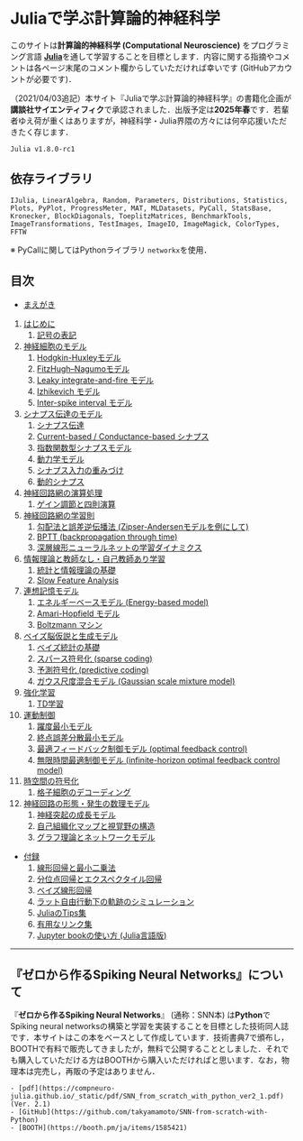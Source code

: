 # Juliaで学ぶ計算論的神経科学

このサイトは**計算論的神経科学 (Computational Neuroscience)** をプログラミング言語 [**Julia**](https://julialang.org/)を通して学習することを目標とします．内容に関する指摘やコメントは各ページ末尾のコメント欄からしていただければ幸いです (GitHubアカウントが必要です)．

（2021/04/03追記）本サイト『Juliaで学ぶ計算論的神経科学』の書籍化企画が**講談社サイエンティフィク**で承認されました．出版予定は**2025年春**です．若輩者ゆえ荷が重くはありますが，神経科学・Julia界隈の方々には何卒応援いただきたく存じます．

```{admonition} 記事で使用しているJuliaのバージョン
Julia v1.8.0-rc1
```

## 依存ライブラリ
`IJulia, LinearAlgebra, Random, Parameters, Distributions, Statistics, Plots, PyPlot, ProgressMeter, MAT, MLDatasets, PyCall, StatsBase, Kronecker, BlockDiagonals, ToeplitzMatrices, BenchmarkTools, ImageTransformations, TestImages, ImageIO, ImageMagick, ColorTypes, FFTW`

※ PyCallに関してはPythonライブラリ `networkx`を使用．

## 目次
- [まえがき](https://compneuro-julia.github.io/intro.html)

1. [はじめに](https://compneuro-julia.github.io/introduction/intro.html)
	1. [記号の表記](https://compneuro-julia.github.io/introduction/notation.html)
1. [神経細胞のモデル](https://compneuro-julia.github.io/neuron-model/intro.html)
	1. [Hodgkin-Huxleyモデル](https://compneuro-julia.github.io/neuron-model/hodgkin-huxley.html)
	1. [FitzHugh–Nagumoモデル](https://compneuro-julia.github.io/neuron-model/fhn.html)
	1. [Leaky integrate-and-fire モデル](https://compneuro-julia.github.io/neuron-model/lif.html)
	1. [Izhikevich モデル](https://compneuro-julia.github.io/neuron-model/izhikevich.html)
	1. [Inter-spike interval モデル](https://compneuro-julia.github.io/neuron-model/isi.html)
1. [シナプス伝達のモデル](https://compneuro-julia.github.io/synapse-model/intro.html)
	1. [シナプス伝達](https://compneuro-julia.github.io/synapse-model/synapse.html)
	1. [Current-based / Conductance-based シナプス](https://compneuro-julia.github.io/synapse-model/current-conductance-synapse.html)
	1. [指数関数型シナプスモデル](https://compneuro-julia.github.io/synapse-model/expo-synapse.html)
	1. [動力学モデル](https://compneuro-julia.github.io/synapse-model/kinetic-synapse.html)
	1. [シナプス入力の重みづけ](https://compneuro-julia.github.io/synapse-model/synaptic-weighted.html)
	1. [動的シナプス](https://compneuro-julia.github.io/synapse-model/dynamical-synapses.html)
1. [神経回路網の演算処理](https://compneuro-julia.github.io/neuronal-computation/intro.html)
	1. [ゲイン調節と四則演算](https://compneuro-julia.github.io/neuronal-computation/neuronal-arithmetic.html)
1. [神経回路網の学習則](https://compneuro-julia.github.io/learning-rule/intro.html)
	1. [勾配法と誤差逆伝播法 (Zipser-Andersenモデルを例にして)](https://compneuro-julia.github.io/learning-rule/backpropagation-zipser-andersen.html)
	1. [BPTT (backpropagation through time)](https://compneuro-julia.github.io/learning-rule/bptt.html)
	1. [深層線形ニューラルネットの学習ダイナミクス](https://compneuro-julia.github.io/learning-rule/linear-network-learning-dynamics.html)
1. [情報理論と教師なし・自己教師あり学習](https://compneuro-julia.github.io/information-theory/intro.html)
	1. [統計と情報理論の基礎](https://compneuro-julia.github.io/information-theory/statistics-information.html)
	1. [Slow Feature Analysis](https://compneuro-julia.github.io/information-theory/slow-feature-analysis.html)
1. [連想記憶モデル](https://compneuro-julia.github.io/associative-memory-model/intro.html)
	1. [エネルギーベースモデル (Energy-based model)](https://compneuro-julia.github.io/associative-memory-model/energy-based-model.html) 
	1. [Amari-Hopfield モデル](https://compneuro-julia.github.io/associative-memory-model/amari-hopfield-model.html) 
	1. [Boltzmann マシン](https://compneuro-julia.github.io/associative-memory-model/boltzmann-machine.html) 
1. [ベイズ脳仮説と生成モデル](https://compneuro-julia.github.io/bayesian-brain/intro.html)
    1. [ベイズ統計の基礎](https://compneuro-julia.github.io/bayesian-brain/bayes-statistics.html)
    1. [スパース符号化 (sparse coding)](https://compneuro-julia.github.io/bayesian-brain/sparse-coding.html)
    1. [予測符号化 (predictive coding)](https://compneuro-julia.github.io/bayesian-brain/predictive-coding.html)
    1. [ガウス尺度混合モデル (Gaussian scale mixture model)](https://compneuro-julia.github.io/bayesian-brain/gaussian-scale-mixture.html)
1. [強化学習](https://compneuro-julia.github.io/reinforcement-learning/intro.html)
    1. [TD学習](https://compneuro-julia.github.io/reinforcement-learning/td-learning.html)
1. [運動制御](https://compneuro-julia.github.io/motor-learning/intro.html)
    1. [躍度最小モデル](https://compneuro-julia.github.io/motor-learning/minimum-jerk.html)
    1. [終点誤差分散最小モデル](https://compneuro-julia.github.io/motor-learning/minimum-variance.html)
    1. [最適フィードバック制御モデル (optimal feedback control)](https://compneuro-julia.github.io/motor-learning/optimal-feedback-control.html)
    1. [無限時間最適制御モデル (infinite-horizon optimal feedback control model)](https://compneuro-julia.github.io/motor-learning/infinite-horizon-ofc.html)
1. [時空間の符号化](https://compneuro-julia.github.io/spatiotemporal-coding/intro.html)
    1. [格子細胞のデコーディング](https://compneuro-julia.github.io/spatiotemporal-coding/grid-cells-decoding.html)
1. [神経回路の形態・発生の数理モデル](https://compneuro-julia.github.io/neural-development/intro.html)
    1. [神経突起の成長モデル](https://compneuro-julia.github.io/neural-development/neurite-growth-model.html)
    1. [自己組織化マップと視覚野の構造](https://compneuro-julia.github.io/neural-development/self-organizing-map.html)
    1. [グラフ理論とネットワークモデル](https://compneuro-julia.github.io/neural-development/graph-theory-network-model.html)
- [付録](https://compneuro-julia.github.io/appendix/intro.html)
	1. [線形回帰と最小二乗法](https://compneuro-julia.github.io/appendix/linear-regression.html)
	1. [分位点回帰とエクスペクタイル回帰](https://compneuro-julia.github.io/appendix/quantile-expectile-regression.html)
	1. [ベイズ線形回帰](https://compneuro-julia.github.io/appendix/bayesian-linear-regression.html)
	1. [ラット自由行動下の軌跡のシミュレーション](https://compneuro-julia.github.io/appendix/rat-trajectory.html)
	1. [JuliaのTips集](https://compneuro-julia.github.io/appendix/tips.html)
	1. [有用なリンク集](https://compneuro-julia.github.io/appendix/useful-links.html)
	1. [Jupyter bookの使い方 (Julia言語版)](https://compneuro-julia.github.io/appendix/usage-jupyter-book.html)


***

## 『ゼロから作るSpiking Neural Networks』について
『**ゼロから作るSpiking Neural Networks**』 (通称：SNN本) は**Python**でSpiking neural networksの構築と学習を実装することを目標とした技術同人誌です．本サイトはこの本をベースとして作成しています．技術書典7で頒布し，BOOTHで有料で販売してきましたが，無料で公開することとしました．それでも購入していただける方はBOOTHから購入いただければと思います．なお，物理本は完売し，再販の予定はありません．

```{admonition} 『ゼロから作るSpiking Neural Networks』Links
- [pdf](https://compneuro-julia.github.io/_static/pdf/SNN_from_scratch_with_python_ver2_1.pdf) (Ver. 2.1)
- [GitHub](https://github.com/takyamamoto/SNN-from-scratch-with-Python)
- [BOOTH](https://booth.pm/ja/items/1585421)
```



